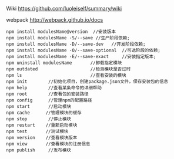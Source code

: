 Wiki https://github.com/luoleiself/summary/wiki 

webpack http://webpack.github.io/docs


    npm install modulesName@version  //安装版本
    npm install modulesName -S/--save //生产阶段依赖;
    npm install modulesName -D/--save-dev   //开发阶段依赖;
    npm install modulesName -O/--save-optional  //可选阶段的依赖;
    npm install modulesName -E/--save-exact     //安装指定版本;
    npm uninstall modulesName       //卸载指定模块
    npm outdated                    //检测模块是否过时
    npm ls                          //查看安装的模块
    npm init        //初始化项目，创建package.json文件，保存安装包的信息
    npm help        //查看某条命令的详细帮助 
    npm root        //查看包的安装路径
    npm config      //管理npm的配置路径
    npm start       //启动模块
    npm cache      //管理模块的缓存
    npm stop        //停止模块
    npm restart    //重新启动模块
    npm test       //测试模块
    npm version    //查看模块版本
    npm view       //查看模块的注册信息
    npm publish     //发布模块

